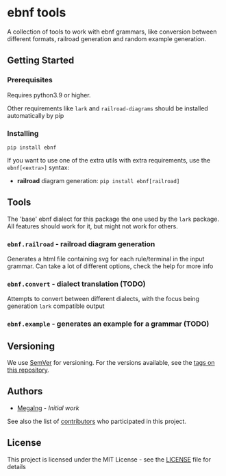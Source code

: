 # ebnf tools

A collection of tools to work with ebnf grammars, like conversion between different formats, railroad generation and random example generation.

## Getting Started

### Prerequisites

Requires python3.9 or higher.

Other requirements like `lark` and `railroad-diagrams` should be installed automatically by pip

### Installing

`pip install ebnf`

If you want to use one of the extra utils with extra requirements, use the `ebnf[<extra>]` syntax:

- **railroad** diagram generation:
`pip install ebnf[railroad]`
  
## Tools

The 'base' ebnf dialect for this package the one used by the `lark` package. All features should work for it, but might not work for others.


### `ebnf.railroad` - railroad diagram generation

Generates a html file containing svg for each rule/terminal in the input grammar. Can take a lot of different options, check the help for more info

### `ebnf.convert` - dialect translation (TODO)

Attempts to convert between different dialects, with the focus being generation `lark` compatible output

### `ebnf.example` - generates an example for a grammar (TODO)

## Versioning

We use [SemVer](http://semver.org/) for versioning. For the versions available, see the [tags on this repository](https://github.com/MegaIng/ebnf/tags). 

## Authors

* [MegaIng](https://github.com/MegaIng) - *Initial work*

See also the list of [contributors](https://github.com/MegaIng/ebnf/contributors) who participated in this project.

## License

This project is licensed under the MIT License - see the [LICENSE](LICENSE) file for details

